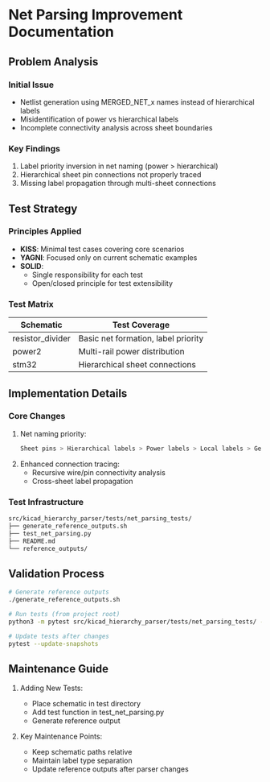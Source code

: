 # Net Parsing Improvement Documentation

## Problem Analysis
### Initial Issue
- Netlist generation using MERGED_NET_x names instead of hierarchical labels
- Misidentification of power vs hierarchical labels
- Incomplete connectivity analysis across sheet boundaries

### Key Findings
1. Label priority inversion in net naming (power > hierarchical)
2. Hierarchical sheet pin connections not properly traced
3. Missing label propagation through multi-sheet connections

## Test Strategy
### Principles Applied
- **KISS**: Minimal test cases covering core scenarios
- **YAGNI**: Focused only on current schematic examples
- **SOLID**:
  - Single responsibility for each test
  - Open/closed principle for test extensibility

### Test Matrix
| Schematic | Test Coverage |
|-----------|---------------|
| resistor_divider | Basic net formation, label priority |
| power2 | Multi-rail power distribution |
| stm32 | Hierarchical sheet connections |

## Implementation Details
### Core Changes
1. Net naming priority:
   ```python
   Sheet pins > Hierarchical labels > Power labels > Local labels > Generated ID
   ```
2. Enhanced connection tracing:
   - Recursive wire/pin connectivity analysis
   - Cross-sheet label propagation

### Test Infrastructure
```bash
src/kicad_hierarchy_parser/tests/net_parsing_tests/
├── generate_reference_outputs.sh
├── test_net_parsing.py
├── README.md
└── reference_outputs/
```

## Validation Process
```bash
# Generate reference outputs
./generate_reference_outputs.sh

# Run tests (from project root)
python3 -m pytest src/kicad_hierarchy_parser/tests/net_parsing_tests/ -v

# Update tests after changes
pytest --update-snapshots
```

## Maintenance Guide
1. Adding New Tests:
   - Place schematic in test directory
   - Add test function in test_net_parsing.py
   - Generate reference output

2. Key Maintenance Points:
   - Keep schematic paths relative
   - Maintain label type separation
   - Update reference outputs after parser changes